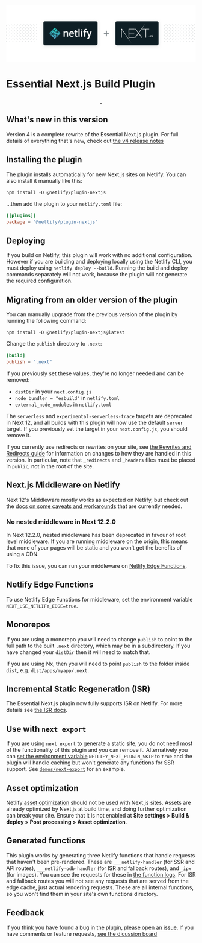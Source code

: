 ![Essential Next.js Build Plugin](next-on-netlify.png)

# Essential Next.js Build Plugin

<p align="center">
  <a aria-label="npm version" href="https://www.npmjs.com/package/@netlify/plugin-nextjs">
    <img alt="" src="https://img.shields.io/npm/v/@netlify/plugin-nextjs">
  </a>
  <a aria-label="MIT License" href="https://img.shields.io/npm/l/@netlify/plugin-nextjs">
    <img alt="" src="https://img.shields.io/npm/l/@netlify/plugin-nextjs">
  </a>
</p>

## What's new in this version

Version 4 is a complete rewrite of the Essential Next.js plugin. For full details of everything that's new, check out
[the v4 release notes](https://github.com/netlify/netlify-plugin-nextjs/blob/main/docs/release-notes/v4.md)

## Installing the plugin

The plugin installs automatically for new Next.js sites on Netlify. You can also install it manually like this:

```shell
npm install -D @netlify/plugin-nextjs
```

...then add the plugin to your `netlify.toml` file:

```toml
[[plugins]]
package = "@netlify/plugin-nextjs"
```

## Deploying

If you build on Netlify, this plugin will work with no additional configuration. However if you are building and
deploying locally using the Netlify CLI, you must deploy using `netlify deploy --build`. Running the build and deploy
commands separately will not work, because the plugin will not generate the required configuration.

## Migrating from an older version of the plugin

You can manually upgrade from the previous version of the plugin by running the following command:

```shell
npm install -D @netlify/plugin-nextjs@latest
```

Change the `publish` directory to `.next`:

```toml
[build]
publish = ".next"
```

If you previously set these values, they're no longer needed and can be removed:

- `distDir` in your `next.config.js`
- `node_bundler = "esbuild"` in `netlify.toml`
- `external_node_modules` in `netlify.toml`

The `serverless` and `experimental-serverless-trace` targets are deprecated in Next 12, and all builds with this plugin
will now use the default `server` target. If you previously set the target in your `next.config.js`, you should remove
it.

If you currently use redirects or rewrites on your site, see
[the Rewrites and Redirects guide](https://github.com/netlify/netlify-plugin-nextjs/blob/main/docs/redirects-rewrites.md)
for information on changes to how they are handled in this version. In particular, note that `_redirects` and `_headers`
files must be placed in `public`, not in the root of the site.

## Next.js Middleware on Netlify

Next 12's Middleware mostly works as expected on Netlify, but check out the
[docs on some caveats and workarounds](https://github.com/netlify/netlify-plugin-nextjs/blob/main/docs/middleware.md)
that are currently needed.

### No nested middleware in Next 12.2.0

In Next 12.2.0, nested middleware has been deprecated in favour of root level middleware. If you are running middleware
on the origin, this means that none of your pages will be static and you won't get the benefits of using a CDN.

To fix this issue, you can run your middleware on [Netlify Edge Functions](#netlify-edge-functions).

## Netlify Edge Functions

To use Netlify Edge Functions for middleware, set the environment variable `NEXT_USE_NETLIFY_EDGE=true`.

## Monorepos

If you are using a monorepo you will need to change `publish` to point to the full path to the built `.next` directory,
which may be in a subdirectory. If you have changed your `distDir` then it will need to match that.

If you are using Nx, then you will need to point `publish` to the folder inside `dist`, e.g. `dist/apps/myapp/.next`.

## Incremental Static Regeneration (ISR)

The Essential Next.js plugin now fully supports ISR on Netlify. For more details see
[the ISR docs](https://github.com/netlify/netlify-plugin-nextjs/blob/main/docs/isr.md).

## Use with `next export`

If you are using `next export` to generate a static site, you do not need most of the functionality of this plugin and
you can remove it. Alternatively you can
[set the environment variable](https://docs.netlify.com/configure-builds/environment-variables/)
`NETLIFY_NEXT_PLUGIN_SKIP` to `true` and the plugin will handle caching but won't generate any functions for SSR
support. See [`demos/next-export`](https://github.com/netlify/netlify-plugin-nextjs/tree/main/demos/next-export) for an
example.

## Asset optimization

Netlify [asset optimization](https://docs.netlify.com/site-deploys/post-processing/) should not be used with Next.js
sites. Assets are already optimized by Next.js at build time, and doing further optimization can break your site. Ensure
that it is not enabled at **Site settings > Build & deploy > Post processing > Asset optimization**.

## Generated functions

This plugin works by generating three Netlify functions that handle requests that haven't been pre-rendered. These are
`___netlify-handler` (for SSR and API routes), `___netlify-odb-handler` (for ISR and fallback routes), and `_ipx` (for
images). You can see the requests for these in [the function logs](https://docs.netlify.com/functions/logs/). For ISR
and fallback routes you will not see any requests that are served from the edge cache, just actual rendering requests.
These are all internal functions, so you won't find them in your site's own functions directory.

## Feedback

If you think you have found a bug in the plugin,
[please open an issue](https://github.com/netlify/netlify-plugin-nextjs/issues). If you have comments or feature
requests, [see the dicussion board](https://github.com/netlify/netlify-plugin-nextjs/discussions)
